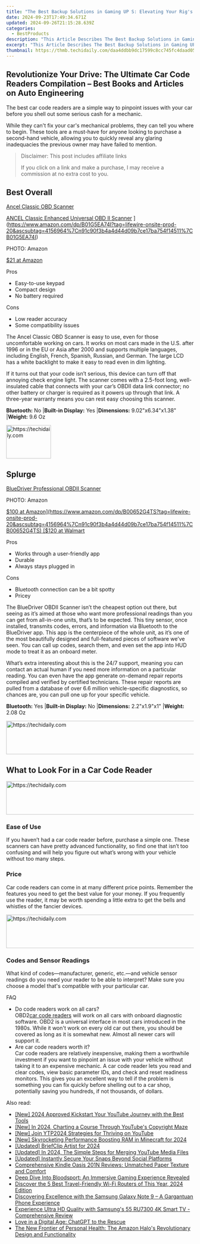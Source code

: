 ```yaml
---
title: "The Best Backup Solutions in Gaming UP S: Elevating Your Rig's Lifespan and Stability"
date: 2024-09-23T17:49:34.671Z
updated: 2024-09-26T21:15:28.639Z
categories:
  - BestProducts
description: "This Article Describes The Best Backup Solutions in Gaming UP S: Elevating Your Rig's Lifespan and Stability"
excerpt: "This Article Describes The Best Backup Solutions in Gaming UP S: Elevating Your Rig's Lifespan and Stability"
thumbnail: https://thmb.techidaily.com/daa4ddbb9dc17599c8cc745fc4daad052ccf0ddb620b28a0347c7de8e4fb4249.jpg
---
```


## Revolutionize Your Drive: The Ultimate Car Code Readers Compilation – Best Books and Articles on Auto Engineering

 The best car code readers are a simple way to pinpoint issues with your car before you shell out some serious cash for a mechanic.

 While they can't fix your car's mechanical problems, they can tell you where to begin. These tools are a must-have for anyone looking to purchase a second-hand vehicle, allowing you to quickly reveal any glaring inadequacies the previous owner may have failed to mention.

>  Disclaimer: This post includes affiliate links
>
>  If you click on a link and make a purchase, I may receive a commission at no extra cost to you.
>

## Best Overall

[Ancel Classic OBD Scanner](https://www.amazon.com/dp/B01G5EA74I?tag=lifewire-onsite-prod-20&ascsubtag=4156964%7Cn91c90f3b4a4d44d09b7ce17ba754f14511%7CB01G5EA74I)

[ANCEL Classic Enhanced Universal OBD II Scanner](https://www.lifewire.com/thmb/89GEP5wvXrJ2pm04eqq2t7sjeNs=/fit-in/1500x1000/filters:no_upscale():max_bytes(150000):strip_icc():format(webp)/ancel-classic-enhanced-universal-obd-ii-scanner-49eabf2abdfb48d18a3374996f6cc802.jpg) ](https://www.amazon.com/dp/B01G5EA74I?tag=lifewire-onsite-prod-20&ascsubtag=4156964%7Cn91c90f3b4a4d44d09b7ce17ba754f14511%7CB01G5EA74I)

PHOTO: Amazon

[$21 at Amazon](https://www.amazon.com/dp/B01G5EA74I?tag=lifewire-onsite-prod-20&ascsubtag=4156964%7Cn91c90f3b4a4d44d09b7ce17ba754f14511%7CB01G5EA74I)

 Pros

* Easy-to-use keypad
* Compact design
* No battery required

 Cons

* Low reader accuracy
* Some compatibility issues

 The Ancel Classic OBD Scanner is easy to use, even for those uncomfortable working on cars. It works on most cars made in the U.S. after 1996 or in the EU or Asia after 2000 and supports multiple languages, including English, French, Spanish, Russian, and German. The large LCD has a white backlight to make it easy to read even in dim lighting.

 If it turns out that your code isn’t serious, this device can turn off that annoying check engine light. The scanner comes with a 2.5-foot long, well-insulated cable that connects with your car’s OBDII data link connector; no other battery or charger is required as it powers up through that link. A three-year warranty means you can rest easy choosing this scanner.

**Bluetooth:** No |**Built-in Display:** Yes |**Dimensions:** 9.02"x6.34"x1.38" |**Weight:** 9.6 Oz

<!-- affiliate ads begin -->
<a href="https://aligracehair.sjv.io/c/5597632/2135394/19272" target="_top" id="2135394">
  <img src="//a.impactradius-go.com/display-ad/19272-2135394" border="0" alt="https://techidaily.com" width="120" height="90"/>
</a>
<img height="0" width="0" src="https://aligracehair.sjv.io/i/5597632/2135394/19272" style="position:absolute;visibility:hidden;" border="0" />
<!-- affiliate ads end -->

## Splurge

[BlueDriver Professional OBDII Scanner](https://www.amazon.com/dp/B00652G4TS?tag=lifewire-onsite-prod-20&ascsubtag=4156964%7Cn91c90f3b4a4d44d09b7ce17ba754f14511%7CB00652G4TS)

[](https://www.amazon.com/dp/B00652G4TS?tag=lifewire-onsite-prod-20&ascsubtag=4156964%7Cn91c90f3b4a4d44d09b7ce17ba754f14511%7CB00652G4TS)

PHOTO: Amazon

[$100 at Amazon](https://www.amazon.com/dp/B00652G4TS?tag=lifewire-onsite-prod-20&ascsubtag=4156964%7Cn91c90f3b4a4d44d09b7ce17ba754f14511%7CB00652G4TS) [$120 at Walmart](https://www.walmart.com/ip/415766460)

 Pros

* Works through a user-friendly app
* Durable
* Always stays plugged in

 Cons

* Bluetooth connection can be a bit spotty
* Pricey

 The BlueDriver OBDII Scanner isn’t the cheapest option out there, but seeing as it’s aimed at those who want more professional readings than you can get from all-in-one units, that’s to be expected. This tiny sensor, once installed, transmits codes, errors, and information via Bluetooth to the BlueDriver app. This app is the centerpiece of the whole unit, as it’s one of the most beautifully designed and full-featured pieces of software we’ve seen. You can call up codes, search them, and even set the app into HUD mode to treat it as an onboard meter.

 What’s extra interesting about this is the 24/7 support, meaning you can contact an actual human if you need more information on a particular reading. You can even have the app generate on-demand repair reports compiled and verified by certified technicians. These repair reports are pulled from a database of over 6.6 million vehicle-specific diagnostics, so chances are, you can pull one up for your specific vehicle.

**Bluetooth:** Yes |**Built-in Display:** No |**Dimensions:** 2.2"x1.9"x1" |**Weight:** 2.08 Oz

<!-- affiliate ads begin -->
<a href="https://unicoeye.pxf.io/c/5597632/2134495/18498" target="_top" id="2134495">
  <img src="//a.impactradius-go.com/display-ad/18498-2134495" border="0" alt="https://techidaily.com" width="728" height="90"/>
</a>
<img height="0" width="0" src="https://unicoeye.pxf.io/i/5597632/2134495/18498" style="position:absolute;visibility:hidden;" border="0" />
<!-- affiliate ads end -->

## What to Look For in a Car Code Reader

<!-- affiliate ads begin -->
<a href="https://appsumo.8odi.net/c/5597632/2094421/7443" target="_top" id="2094421">
  <img src="//a.impactradius-go.com/display-ad/7443-2094421" border="0" alt="https://techidaily.com" width="728" height="90"/>
</a>
<img height="0" width="0" src="https://appsumo.8odi.net/i/5597632/2094421/7443" style="position:absolute;visibility:hidden;" border="0" />
<!-- affiliate ads end -->

### Ease of Use

 If you haven’t had a car code reader before, purchase a simple one. These scanners can have pretty advanced functionality, so find one that isn’t too confusing and will help you figure out what’s wrong with your vehicle without too many steps.

### Price

 Car code readers can come in at many different price points. Remember the features you need to get the best value for your money. If you frequently use the reader, it may be worth spending a little extra to get the bells and whistles of the fancier devices.

<!-- affiliate ads begin -->
<a href="https://appsumo.8odi.net/c/5597632/2123750/7443" target="_top" id="2123750">
  <img src="//a.impactradius-go.com/display-ad/7443-2123750" border="0" alt="https://techidaily.com" width="728" height="90"/>
</a>
<img height="0" width="0" src="https://appsumo.8odi.net/i/5597632/2123750/7443" style="position:absolute;visibility:hidden;" border="0" />
<!-- affiliate ads end -->

### Codes and Sensor Readings

 What kind of codes—manufacturer, generic, etc.—and vehicle sensor readings do you need your reader to be able to interpret? Make sure you choose a model that's compatible with your particular car.

 FAQ

* Do code readers work on all cars?  
 OBD2[car code readers](https://www.lifewire.com/what-is-car-code-reader-534869) will work on all cars with onboard diagnostic software. OBD2 is a universal interface in most cars introduced in the 1980s. While it won't work on every old car out there, you should be covered as long as it is somewhat new. Almost all newer cars will support it.
* Are car code readers worth it?  
 Car code readers are relatively inexpensive, making them a worthwhile investment if you want to pinpoint an issue with your vehicle without taking it to an expensive mechanic. A car code reader lets you read and clear codes, view basic parameter IDs, and check and reset readiness monitors. This gives you an excellent way to tell if the problem is something you can fix quickly before shelling out to a car shop, potentially saving you hundreds, if not thousands, of dollars.

<ins class="adsbygoogle"
     style="display:block"
     data-ad-format="autorelaxed"
     data-ad-client="ca-pub-7571918770474297"
     data-ad-slot="1223367746"></ins>

<ins class="adsbygoogle"
     style="display:block"
     data-ad-client="ca-pub-7571918770474297"
     data-ad-slot="8358498916"
     data-ad-format="auto"
     data-full-width-responsive="true"></ins>

<span class="atpl-alsoreadstyle">Also read:</span>
<div><ul>
<li><a href="https://youtube-webster.techidaily.com/024-approved-kickstart-your-youtube-journey-with-the-best-tools/"><u>[New] 2024 Approved Kickstart Your YouTube Journey with the Best Tools</u></a></li>
<li><a href="https://facebook-record-videos.techidaily.com/new-in-2024-charting-a-course-through-youtubes-copyright-maze/"><u>[New] In 2024, Charting a Course Through YouTube's Copyright Maze</u></a></li>
<li><a href="https://youtube-docs.techidaily.com/oin-ytp2024-strategies-for-thriving-on-youtube/"><u>[New] Join YTP2024 Strategies for Thriving on YouTube</u></a></li>
<li><a href="https://video-screen-grab.techidaily.com/new-skyrocketing-performance-boosting-ram-in-minecraft-for-2024/"><u>[New] Skyrocketing Performance Boosting RAM in Minecraft for 2024</u></a></li>
<li><a href="https://facebook-video-share.techidaily.com/updated-briefclip-artist-for-2024/"><u>[Updated] BriefClip Artist for 2024</u></a></li>
<li><a href="https://youtube-docs.techidaily.com/ed-in-2024-the-simple-steps-for-merging-youtube-media-files/"><u>[Updated] In 2024, The Simple Steps for Merging YouTube Media Files</u></a></li>
<li><a href="https://snapchat-videos.techidaily.com/updated-instantly-secure-your-snaps-beyond-social-platforms/"><u>[Updated] Instantly Secure Your Snaps Beyond Social Platforms</u></a></li>
<li><a href="https://buynow-reviews.techidaily.com/comprehensive-kindle-oasis-201n-reviews-unmatched-paper-texture-and-comfort/"><u>Comprehensive Kindle Oasis 201N Reviews: Unmatched Paper Texture and Comfort</u></a></li>
<li><a href="https://buynow-reviews.techidaily.com/deep-dive-into-bloodsport-an-immersive-gaming-experience-revealed/"><u>Deep Dive Into Bloodsport: An Immersive Gaming Experience Revealed</u></a></li>
<li><a href="https://buynow-reviews.techidaily.com/discover-the-5-best-travel-friendly-wi-fi-routers-of-this-year-2024-edition/"><u>Discover the 5 Best Travel-Friendly Wi-Fi Routers of This Year, 2024 Edition</u></a></li>
<li><a href="https://buynow-reviews.techidaily.com/discovering-excellence-with-the-samsung-galaxy-note-9-a-gargantuan-phone-experience/"><u>Discovering Excellence with the Samsung Galaxy Note 9 – A Gargantuan Phone Experience</u></a></li>
<li><a href="https://buynow-reviews.techidaily.com/experience-ultra-hd-quality-with-samsungs-55-ru7300-4k-smart-tv-comprehensive-review/"><u>Experience Ultra HD Quality with Samsung's 55 RU7300 4K Smart TV - Comprehensive Review</u></a></li>
<li><a href="https://tech-savvy.techidaily.com/love-in-a-digital-age-chatgpt-to-the-rescue/"><u>Love in a Digital Age: ChatGPT to the Rescue</u></a></li>
<li><a href="https://ai-editing-video.techidaily.com/the-new-frontier-of-personal-health-the-amazon-halos-revolutionary-design-and-functionality/"><u>The New Frontier of Personal Health: The Amazon Halo's Revolutionary Design and Functionality</u></a></li>
</ul></div>

